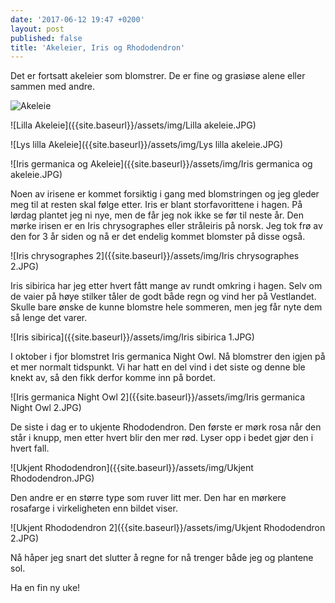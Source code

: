 ```yaml
---
date: '2017-06-12 19:47 +0200'
layout: post
published: false
title: 'Akeleier, Iris og Rhododendron'
---
```


Det er fortsatt akeleier som blomstrer. De er fine og grasiøse alene eller sammen med andre. 

![Akeleie]({{site.baseurl}}/assets/img/Akeleie.JPG)

![Lilla Akeleie]({{site.baseurl}}/assets/img/Lilla akeleie.JPG)

<!--more-->

![Lys lilla Akeleie]({{site.baseurl}}/assets/img/Lys lilla akeleie.JPG)

![Iris germanica og Akeleie]({{site.baseurl}}/assets/img/Iris germanica og akeleie.JPG)

Noen av irisene er kommet forsiktig i gang med blomstringen og jeg gleder meg til at resten skal følge etter. Iris er blant storfavorittene i hagen. På lørdag plantet jeg ni nye, men de får jeg nok ikke se før til neste år. Den mørke irisen er en Iris chrysographes eller stråleiris på norsk.  Jeg tok frø av den for 3 år siden og nå er det endelig kommet blomster på disse også.

![Iris chrysographes 2]({{site.baseurl}}/assets/img/Iris chrysographes 2.JPG)


Iris sibirica har jeg etter hvert fått mange av rundt omkring i hagen. Selv om de vaier på høye stilker tåler de godt både regn og vind her på Vestlandet.  Skulle bare ønske de kunne blomstre hele sommeren, men jeg får nyte dem så lenge det varer. 

![Iris sibirica]({{site.baseurl}}/assets/img/Iris sibirica 1.JPG)

I oktober i fjor blomstret Iris germanica Night Owl. Nå blomstrer den igjen på et mer normalt tidspunkt. Vi har hatt en del vind i det siste og denne ble knekt av, så den fikk derfor komme inn på bordet. 

![Iris germanica Night Owl 2]({{site.baseurl}}/assets/img/Iris germanica Night Owl 2.JPG)

De siste i dag er to ukjente Rhododendron. Den første er mørk rosa når den står i knupp, men etter hvert blir den mer rød. Lyser opp i bedet gjør den i hvert fall. 

![Ukjent Rhododendron]({{site.baseurl}}/assets/img/Ukjent Rhododendron.JPG)

Den andre er en større type som ruver litt mer. Den har en mørkere rosafarge i virkeligheten enn bildet viser.

![Ukjent Rhododendron 2]({{site.baseurl}}/assets/img/Ukjent Rhododendron 2.JPG)

Nå håper jeg snart det slutter å regne for nå trenger både jeg og plantene sol.

Ha en fin ny uke!



